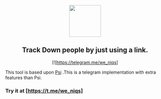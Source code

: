 <p align='center'><img style="height:100px;width:100px" src="icon.png" ></p>

<h2 align='center'>Track Down people by just using a link.</h2>

<div align="center">

[![https://telegram.me/we_niqs]

</div>

This tool is based upon [Psi](https://) .This is a telegram implementation with extra features than Psi.
### Try it at [https://t.me/we_niqs]
